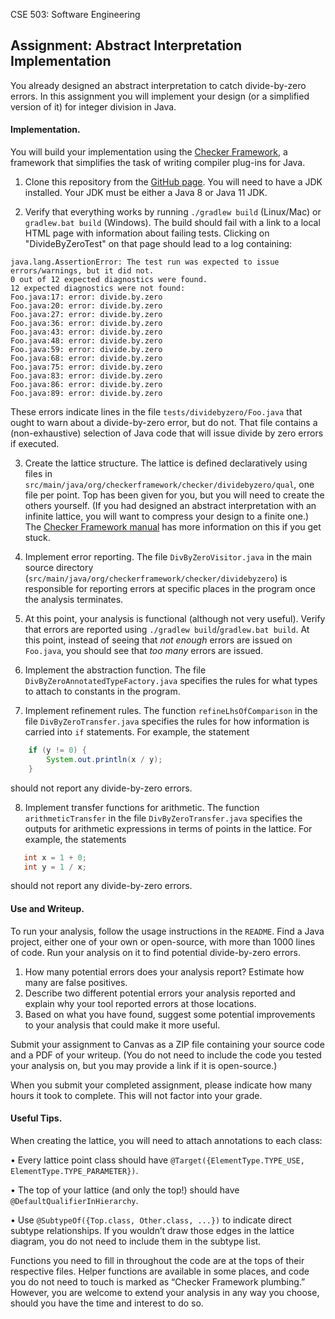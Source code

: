 CSE 503: Software Engineering

## Assignment: Abstract Interpretation Implementation

You already designed an abstract interpretation to catch divide-by-zero 
errors. In this assignment you will implement your design (or a simplified version 
of it) for integer division in Java.

#### Implementation. 

You will build your implementation using the [Checker Framework](https://checkerframework.org/), 
a framework that simplifies the task of writing compiler plug-ins for Java.

1. Clone this repository from 
the [GitHub page](https://github.com/kelloggm/div-by-zero-checker). You will need
to have a JDK installed. Your JDK must be either a Java 8 or Java 11 JDK.

2. Verify that everything works by running `./gradlew build` (Linux/Mac) 
or `gradlew.bat build` (Windows). The build should fail with a link to a local
HTML page with information about failing tests. Clicking on "DivideByZeroTest" on that
page should lead to a log containing:

```
java.lang.AssertionError: The test run was expected to issue errors/warnings, but it did not.
0 out of 12 expected diagnostics were found.
12 expected diagnostics were not found:
Foo.java:17: error: divide.by.zero
Foo.java:20: error: divide.by.zero
Foo.java:27: error: divide.by.zero
Foo.java:36: error: divide.by.zero
Foo.java:43: error: divide.by.zero
Foo.java:48: error: divide.by.zero
Foo.java:59: error: divide.by.zero
Foo.java:68: error: divide.by.zero
Foo.java:75: error: divide.by.zero
Foo.java:83: error: divide.by.zero
Foo.java:86: error: divide.by.zero
Foo.java:89: error: divide.by.zero
```

These errors indicate lines in the file `tests/dividebyzero/Foo.java` that ought to
warn about a divide-by-zero error, but do not. That file contains a (non-exhaustive)
selection of Java code that will issue divide by zero errors if executed.

3. Create the lattice structure. The lattice is defined declaratively using files in 
`src/main/java/org/checkerframework/checker/dividebyzero/qual`, one file
per point. Top has been given for you, but you will need to create the others yourself. 
(If you had designed an abstract interpretation with an infinite lattice, you will want 
to compress your design to a finite one.) The 
[Checker Framework manual](https://checkerframework.org/manual/#creating-typequals)
has more information on this if you get stuck.

4. Implement error reporting. The file `DivByZeroVisitor.java` in the main source
directory (`src/main/java/org/checkerframework/checker/dividebyzero`) is responsible for 
reporting errors at specific places in the program once the analysis terminates.

5. At this point, your analysis is functional (although not very useful). Verify that 
errors are reported using `./gradlew build`/`gradlew.bat build`. At this point, instead
of seeing that *not enough* errors are issued on `Foo.java`, you should see that *too many*
errors are issued.

6. Implement the abstraction function. The file `DivByZeroAnnotatedTypeFactory.java` 
specifies the rules for what types to attach to constants in the program.

7. Implement refinement rules. The function `refineLhsOfComparison` in the file 
`DivByZeroTransfer.java` specifies the rules for how information is carried into 
`if` statements. For example, the statement
```java
    if (y != 0) {
        System.out.println(x / y);
    }
```
should not report any divide-by-zero errors.

8. Implement transfer functions for arithmetic. 
The function `arithmeticTransfer` in the file `DivByZeroTransfer.java` specifies 
the outputs for arithmetic expressions in terms of points in the lattice. For
example, the statements
```java
   int x = 1 + 0;
   int y = 1 / x;
```
should not report any divide-by-zero errors.

#### Use and Writeup. 

To run your analysis, follow the usage instructions in the `README`.
Find a Java project, either one of your own or
open-source, with more than 1000 lines of code. 
Run your analysis on it to find potential divide-by-zero errors.

1. How many potential errors does your analysis report? Estimate how many are false positives.
2. Describe two different potential errors your analysis reported and explain why your tool reported errors
at those locations.
3. Based on what you have found, suggest some potential improvements to your analysis that could make
it more useful.

Submit your assignment to Canvas as a ZIP file containing your source code and a PDF of your writeup.
(You do not need to include the code you tested your analysis on, but you may provide a link if it is
open-source.)

When you submit your completed assignment, please indicate how many hours it took to complete. This
will not factor into your grade.

#### Useful Tips. 

When creating the lattice, you will need to attach annotations to each class:

• Every lattice point class should have 
`@Target({ElementType.TYPE_USE, ElementType.TYPE_PARAMETER})`.

• The top of your lattice (and only the top!) should have `@DefaultQualifierInHierarchy`.

• Use `@SubtypeOf({Top.class, Other.class, ...})` to indicate direct subtype relationships.
If you wouldn’t draw those edges in the lattice diagram, you do not need to include 
them in the subtype list.

Functions you need to fill in throughout the code are at the tops of their respective files. 
Helper functions are available in some places, and code you do not need to touch is marked 
as “Checker Framework plumbing.”
However, you are welcome to extend your analysis in any way you choose, should you 
have the time and interest to do so.

